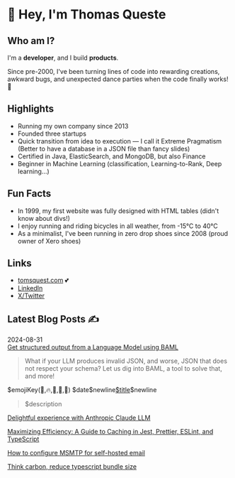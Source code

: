 # 👋 Hey, I'm Thomas Queste

## Who am I?

I'm a **developer**, and I build **products**.

Since pre-2000, I've been turning lines of code into rewarding creations,
  awkward bugs, and unexpected dance parties when the code finally works! 🎉

## Highlights

- Running my own company since 2013
- Founded three startups
- Quick transition from idea to execution — I call it Extreme Pragmatism (Better to have a database in a JSON file than fancy slides)
- Certified in Java, ElasticSearch, and MongoDB, but also Finance
- Beginner in Machine Learning (classification, Learning-to-Rank, Deep learning...)

## Fun Facts

- In 1999, my first website was fully designed with HTML tables (didn't know about divs!)
- I enjoy running and riding bicycles in all weather, from -15°C to 40°C
- As a minimalist, I've been running in zero drop shoes since 2008 (proud owner of Xero shoes)

## Links

- <a href="https://www.tomsquest.com" title="blog">tomsquest.com</a> 💕
- <a href="https://www.linkedin.com/in/thomasqueste" title="View Thomas Queste's profile on LinkedIn">LinkedIn</a>
- <a href="https://twitter.com/ThomasQueste" title="View Thomas Queste's profile on Twitter">X/Twitter</a>

## Latest Blog Posts ✍️

<!-- BLOG-POST-LIST:START -->
<p>
  2024-08-31<br/>
  <a href="">Get structured output from a Language Model using BAML</a><br />
  <blockquote>What if your LLM produces invalid JSON, and worse, JSON that does not respect your schema? Let us dig into BAML, a tool to solve that, and more!</blockquote>
</p>

<p>$emojiKey(💯,🔥,💫,🚀,🌮) $date$newline<a href="$url">$title</a>$newline<blockquote>$description</blockquote></p>

[Delightful experience with Anthropic Claude LLM](https://www.tomsquest.com/blog/2024/07/using-claude-llm/)

[Maximizing Efficiency: A Guide to Caching in Jest, Prettier, ESLint, and TypeScript](https://www.tomsquest.com/blog/2024/06/cache-jest-eslint-prettier-typescript-ci/)

[How to configure MSMTP for self-hosted email](https://www.tomsquest.com/blog/2024/06/configure-msmtp-selfhost/)

[Think carbon, reduce typescript bundle size](https://www.tomsquest.com/blog/2020/02/think-carbon-reduce-typescript-bundle-size/)

<!-- BLOG-POST-LIST:END -->